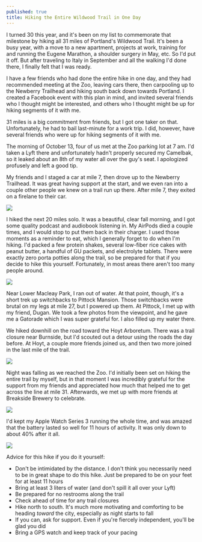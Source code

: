 ```yaml
---
published: true
title: Hiking the Entire Wildwood Trail in One Day
---
```

I turned 30 this year, and it's been on my list to commemorate that milestone by hiking all 31 miles of Portland's Wildwood Trail. It's been a busy year, with a move to a new apartment, projects at work, training for and running the Eugene Marathon, a shoulder surgery in May, etc. So I'd put it off. But after traveling to Italy in September and all the walking I'd done there, I finally felt that I was ready.

I have a few friends who had done the entire hike in one day, and they had recommended meeting at the Zoo, leaving cars there, then carpooling up to the Newberry Trailhead and hiking south back down towards Portland. I created a Facebook event with this plan in mind, and invited several friends who I thought might be interested, and others who I thought might be up for hiking segments of it with me.

31 miles is a big commitment from friends, but I got one taker on that. Unfortunately, he had to bail last-minute for a work trip. I did, however, have several friends who were up for hiking segments of it with me.

The morning of October 13, four of us met at the Zoo parking lot at 7 am. I'd taken a Lyft there and unfortunately hadn't properly secured my Camelbak, so it leaked about an 8th of my water all over the guy's seat. I apologized profusely and left a good tip.

My friends and I staged a car at mile 7, then drove up to the Newberry Trailhead. It was great having support at the start, and we even ran into a couple other people we knew on a trail run up there. After mile 7, they exited on a firelane to their car.

![]({{site.cdn_path}}/2019/10/27/wildwood_start.jpg)

I hiked the next 20 miles solo. It was a beautiful, clear fall morning, and I got some quality podcast and audiobook listening in. My AirPods died a couple times, and I would stop to put them back in their charger. I used those moments as a reminder to eat, which I generally forget to do when I'm hiking. I'd packed a few protein shakes, several low-fiber rice cakes with peanut butter, a handful of GU packets, and electrolyte tablets. There were exactly zero porta potties along the trail, so be prepared for that if you decide to hike this yourself. Fortunately, in most areas there aren't too many people around.

![]({{site.cdn_path}}/2019/10/27/wildwood_fall.jpg)

Near Lower Macleay Park, I ran out of water. At that point, though, it's a short trek up switchbacks to Pittock Mansion. Those switchbacks were brutal on my legs at mile 27, but I powered up them. At Pittock, I met up with my friend, Dugan. We took a few photos from the viewpoint, and he gave me a Gatorade which I was super grateful for. I also filled up my water there.

We hiked downhill on the road toward the Hoyt Arboretum. There was a trail closure near Burnside, but I'd scouted out a detour using the roads the day before. At Hoyt, a couple more friends joined us, and then two more joined in the last mile of the trail. 

![]({{site.cdn_path}}/2019/10/27/wildwood_end.jpg)

Night was falling as we reached the Zoo. I'd initially been set on hiking the entire trail by myself, but in that moment I was incredibly grateful for the support from my friends and appreciated how much that helped me to get across the line at mile 31. Afterwards, we met up with more friends at Breakside Brewery to celebrate.

![]({{site.cdn_path}}/2019/10/27/breakside.jpg)

I'd kept my Apple Watch Series 3 running the whole time, and was amazed that the battery lasted so well for 11 hours of activity. It was only down to about 40% after it all.

![]({{site.cdn_path}}/2019/10/27/wildwood_stats.jpg)

Advice for this hike if you do it yourself:
- Don't be intimidated by the distance. I don't think you necessarily need to be in great shape to do this hike. Just be prepared to be on your feet for at least 11 hours
- Bring at least 3 liters of water (and don't spill it all over your Lyft)
- Be prepared for no restrooms along the trail
- Check ahead of time for any trail closures
- Hike north to south. It's much more motivating and comforting to be heading _toward_ the city, especially as night starts to fall
- If you can, ask for support. Even if you're fiercely independent, you'll be glad you did
- Bring a GPS watch and keep track of your pacing
